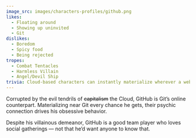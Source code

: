 ```yaml
---
image_src: images/characters-profiles/github.png
likes:
  - Floating around
  - Showing up uninvited
  - Git
dislikes:
  - Boredom
  - Spicy food
  - Being rejected
tropes:
  - Combat Tentacles
  - Harmless Villain
  - Angel/Devil Ship
trivia: Cloud-based characters can instantly materialize wherever a web connection exists. Kinda like Castiel.
---
```


Corrupted by the evil tendrils of <strike>capitalism</strike> the Cloud, GitHub is Git’s online counterpart. Materializing near Git every chance he gets, their psychic connection drives his obsessive behavior.

Despite his villainous demeanor, GitHub is a good team player who loves social gatherings — not that he’d want anyone to know that.
